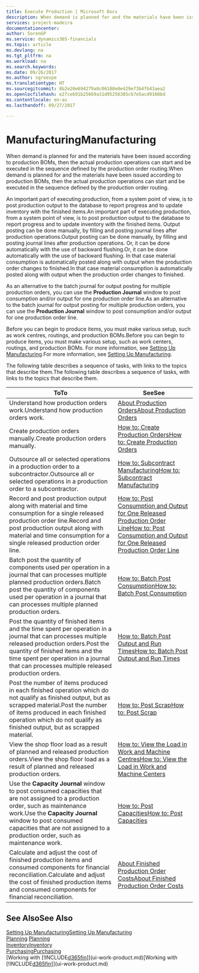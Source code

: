 ```yaml
---
title: Execute Production | Microsoft Docs
description: When demand is planned for and the materials have been issued according to production BOMs, then the actual production operations can start and be executed in the sequence defined by the production order routing.
services: project-madeira
documentationcenter: 
author: SorenGP
ms.service: dynamics365-financials
ms.topic: article
ms.devlang: na
ms.tgt_pltfrm: na
ms.workload: na
ms.search.keywords: 
ms.date: 09/26/2017
ms.author: sgroespe
ms.translationtype: HT
ms.sourcegitcommit: 8b2e20e694279a8c06188e0e429ef3b4fb43aea2
ms.openlocfilehash: e27ceb91b25669a31d95256385cb7e5acd9160bd
ms.contentlocale: en-au
ms.lasthandoff: 09/27/2017

---
```

# <a name="manufacturing"></a><span data-ttu-id="47833-103">Manufacturing</span><span class="sxs-lookup"><span data-stu-id="47833-103">Manufacturing</span></span>
<span data-ttu-id="47833-104">When demand is planned for and the materials have been issued according to production BOMs, then the actual production operations can start and be executed in the sequence defined by the production order routing.</span><span class="sxs-lookup"><span data-stu-id="47833-104">When demand is planned for and the materials have been issued according to production BOMs, then the actual production operations can start and be executed in the sequence defined by the production order routing.</span></span>  

<span data-ttu-id="47833-105">An important part of executing production, from a system point of view, is to post production output to the database to report progress and to update inventory with the finished items.</span><span class="sxs-lookup"><span data-stu-id="47833-105">An important part of executing production, from a system point of view, is to post production output to the database to report progress and to update inventory with the finished items.</span></span> <span data-ttu-id="47833-106">Output posting can be done manually, by filling and posting journal lines after production operations.</span><span class="sxs-lookup"><span data-stu-id="47833-106">Output posting can be done manually, by filling and posting journal lines after production operations.</span></span> <span data-ttu-id="47833-107">Or, it can be done automatically with the use of backward flushing.</span><span class="sxs-lookup"><span data-stu-id="47833-107">Or, it can be done automatically with the use of backward flushing.</span></span> <span data-ttu-id="47833-108">In that case material consumption is automatically posted along with output when the production order changes to finished.</span><span class="sxs-lookup"><span data-stu-id="47833-108">In that case material consumption is automatically posted along with output when the production order changes to finished.</span></span>  

<span data-ttu-id="47833-109">As an alternative to the batch journal for output posting for multiple production orders, you can use the **Production Journal** window to post consumption and/or output for one production order line.</span><span class="sxs-lookup"><span data-stu-id="47833-109">As an alternative to the batch journal for output posting for multiple production orders, you can use the **Production Journal** window to post consumption and/or output for one production order line.</span></span>

<span data-ttu-id="47833-110">Before you can begin to produce items, you must make various setup, such as work centres, routings, and production BOMs.</span><span class="sxs-lookup"><span data-stu-id="47833-110">Before you can begin to produce items, you must make various setup, such as work centers, routings, and production BOMs.</span></span> <span data-ttu-id="47833-111">For more information, see [Setting Up Manufacturing](production-configure-production-processes.md).</span><span class="sxs-lookup"><span data-stu-id="47833-111">For more information, see [Setting Up Manufacturing](production-configure-production-processes.md).</span></span>

<span data-ttu-id="47833-112">The following table describes a sequence of tasks, with links to the topics that describe them.</span><span class="sxs-lookup"><span data-stu-id="47833-112">The following table describes a sequence of tasks, with links to the topics that describe them.</span></span>   

|<span data-ttu-id="47833-113">**To**</span><span class="sxs-lookup"><span data-stu-id="47833-113">**To**</span></span>|<span data-ttu-id="47833-114">**See**</span><span class="sxs-lookup"><span data-stu-id="47833-114">**See**</span></span>|  
|------------|-------------|  
|<span data-ttu-id="47833-115">Understand how production orders work.</span><span class="sxs-lookup"><span data-stu-id="47833-115">Understand how production orders work.</span></span>|[<span data-ttu-id="47833-116">About Production Orders</span><span class="sxs-lookup"><span data-stu-id="47833-116">About Production Orders</span></span>](production-about-production-orders.md)|
|<span data-ttu-id="47833-117">Create production orders manually.</span><span class="sxs-lookup"><span data-stu-id="47833-117">Create production orders manually.</span></span>|[<span data-ttu-id="47833-118">How to: Create Production Orders</span><span class="sxs-lookup"><span data-stu-id="47833-118">How to: Create Production Orders</span></span>](production-how-to-create-production-orders.md)|
|<span data-ttu-id="47833-119">Outsource all or selected operations in a production order to a subcontractor.</span><span class="sxs-lookup"><span data-stu-id="47833-119">Outsource all or selected operations in a production order to a subcontractor.</span></span>|[<span data-ttu-id="47833-120">How to: Subcontract Manufacturing</span><span class="sxs-lookup"><span data-stu-id="47833-120">How to: Subcontract Manufacturing</span></span>](production-how-to-subcontract-manufacturing.md)|
|<span data-ttu-id="47833-121">Record and post production output along with material and time consumption for a single released production order line.</span><span class="sxs-lookup"><span data-stu-id="47833-121">Record and post production output along with material and time consumption for a single released production order line.</span></span>|[<span data-ttu-id="47833-122">How to: Post Consumption and Output for One Released Production Order Line</span><span class="sxs-lookup"><span data-stu-id="47833-122">How to: Post Consumption and Output for One Released Production Order Line</span></span>](production-how-to-register-consumption-and-output.md)|  
|<span data-ttu-id="47833-123">Batch post the quantity of components used per operation in a journal that can processes multiple planned production orders.</span><span class="sxs-lookup"><span data-stu-id="47833-123">Batch post the quantity of components used per operation in a journal that can processes multiple planned production orders.</span></span>|[<span data-ttu-id="47833-124">How to: Batch Post Consumption</span><span class="sxs-lookup"><span data-stu-id="47833-124">How to: Batch Post Consumption</span></span>](production-how-to-post-consumption.md)|
|<span data-ttu-id="47833-125">Post the quantity of finished items and the time spent per operation in a journal that can processes multiple released production orders.</span><span class="sxs-lookup"><span data-stu-id="47833-125">Post the quantity of finished items and the time spent per operation in a journal that can processes multiple released production orders.</span></span>|[<span data-ttu-id="47833-126">How to: Batch Post Output and Run Times</span><span class="sxs-lookup"><span data-stu-id="47833-126">How to: Batch Post Output and Run Times</span></span>](production-how-to-post-output-quantity.md)|  
|<span data-ttu-id="47833-127">Post the number of items produced in each finished operation which do not qualify as finished output, but as scrapped material.</span><span class="sxs-lookup"><span data-stu-id="47833-127">Post the number of items produced in each finished operation which do not qualify as finished output, but as scrapped material.</span></span>|[<span data-ttu-id="47833-128">How to: Post Scrap</span><span class="sxs-lookup"><span data-stu-id="47833-128">How to: Post Scrap</span></span>](production-how-to-post-scrap.md)|
|<span data-ttu-id="47833-129">View the shop floor load as a result of planned and released production orders.</span><span class="sxs-lookup"><span data-stu-id="47833-129">View the shop floor load as a result of planned and released production orders.</span></span>|[<span data-ttu-id="47833-130">How to: View the Load in Work and Machine Centres</span><span class="sxs-lookup"><span data-stu-id="47833-130">How to: View the Load in Work and Machine Centers</span></span>](production-how-to-view-the-load-on-work-centers.md)|      
|<span data-ttu-id="47833-131">Use the **Capacity Journal** window to post consumed capacities that are not assigned to a production order, such as maintenance work.</span><span class="sxs-lookup"><span data-stu-id="47833-131">Use the **Capacity Journal** window to post consumed capacities that are not assigned to a production order, such as maintenance work.</span></span>|[<span data-ttu-id="47833-132">How to: Post Capacities</span><span class="sxs-lookup"><span data-stu-id="47833-132">How to: Post Capacities</span></span>](production-how-to-post-capacities.md)|  
|<span data-ttu-id="47833-133">Calculate and adjust the cost of finished production items and consumed components for financial reconciliation.</span><span class="sxs-lookup"><span data-stu-id="47833-133">Calculate and adjust the cost of finished production items and consumed components for financial reconciliation.</span></span>|[<span data-ttu-id="47833-134">About Finished Production Order Costs</span><span class="sxs-lookup"><span data-stu-id="47833-134">About Finished Production Order Costs</span></span>](finance-about-finished-production-order-costs.md)|  

## <a name="see-also"></a><span data-ttu-id="47833-135">See Also</span><span class="sxs-lookup"><span data-stu-id="47833-135">See Also</span></span>  
[<span data-ttu-id="47833-136">Setting Up Manufacturing</span><span class="sxs-lookup"><span data-stu-id="47833-136">Setting Up Manufacturing</span></span>](production-configure-production-processes.md)  
<span data-ttu-id="47833-137">[Planning](production-planning.md)    </span><span class="sxs-lookup"><span data-stu-id="47833-137">[Planning](production-planning.md)    </span></span>  
[<span data-ttu-id="47833-138">Inventory</span><span class="sxs-lookup"><span data-stu-id="47833-138">Inventory</span></span>](inventory-manage-inventory.md)  
[<span data-ttu-id="47833-139">Purchasing</span><span class="sxs-lookup"><span data-stu-id="47833-139">Purchasing</span></span>](purchasing-manage-purchasing.md)  
<span data-ttu-id="47833-140">[Working with [!INCLUDE[d365fin](includes/d365fin_md.md)]](ui-work-product.md)</span><span class="sxs-lookup"><span data-stu-id="47833-140">[Working with [!INCLUDE[d365fin](includes/d365fin_md.md)]](ui-work-product.md)</span></span>

